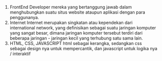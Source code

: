 1. FrontEnd Developer
    mereka yang bertanggung jawab dalam menghubungkan suatu situs website ataupun aplikasi dengan para penggunanya.
2. Internet
    Internet merupakan singkatan atau kependekan dari international network, yang definisikan sebagai suatu jaringan komputer yang sangat besar, dimana jaringan komputer tersebut terdiri dari beberapa jaringan - jaringan kecil yang terhubung satu sama lain.
3. HTML, CSS, JAVASCRIPT
    html sebagai kerangka, sedangkan css sebagai design nya untuk mempercantik, dan javascript untuk logika nya / interaktif
